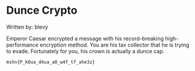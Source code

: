 # Dunce Crypto

Written by: blevy

Emperor Caesar encrypted a message with his record-breaking high-performance encryption method. You are his tax collector that he is trying to evade. Fortunately for you, his crown is actually a dunce cap.

`mshn{P_k0ua_d4ua_a0_w4f_tf_ahe3z}`


